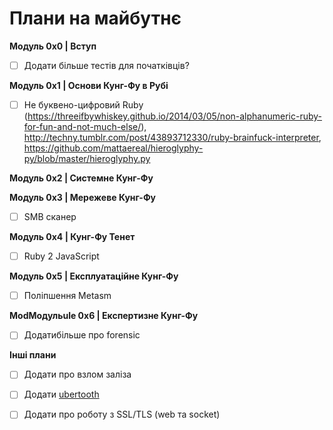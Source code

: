 # Плани на майбутнє

**Модуль 0x0 | Вступ**
- [ ] Додати більше тестів для початківців? 

**Модуль 0x1 | Основи Кунг-Фу в Рубі**
- [ ] Не буквено-цифровий Ruby (https://threeifbywhiskey.github.io/2014/03/05/non-alphanumeric-ruby-for-fun-and-not-much-else/), http://techny.tumblr.com/post/43893712330/ruby-brainfuck-interpreter, https://github.com/mattaereal/hieroglyphy-py/blob/master/hieroglyphy.py

**Модуль 0x2 | Системне Кунг-Фу**


**Модуль 0x3 | Мережеве Кунг-Фу**
- [ ] SMB сканер

**Модуль 0x4 | Кунг-Фу Тенет**
- [ ] Ruby 2 JavaScript 

**Модуль 0x5 | Експлуатаційне Кунг-Фу**
- [ ] Поліпшення Metasm 

**ModМодульule 0x6 | Експертизне Кунг-Фу**
- [ ] Додатибільше про forensic  

**Інші плани**
- [ ] Додати про взлом заліза
- [ ] Додати [ubertooth](http://www.evilsocket.net/2015/02/12/rubertooth-a-complete-ruby-porting-of-the-ubertooth-libraries-and-utilities/) 
- [ ] Додати про роботу з SSL/TLS (web та socket)







